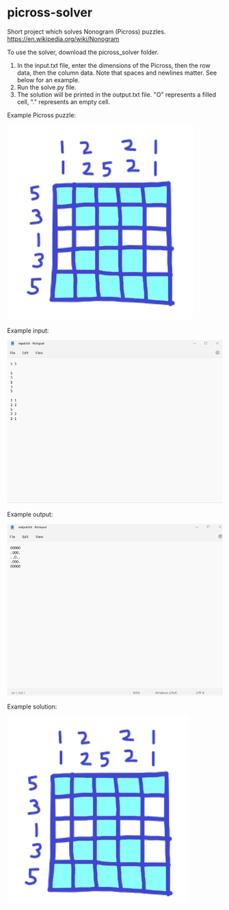 # picross-solver
Short project which solves Nonogram (Picross) puzzles. 
https://en.wikipedia.org/wiki/Nonogram

To use the solver, download the picross_solver folder.

1) In the input.txt file, enter the dimensions of the Picross, then the row data, then the column data. Note that spaces and newlines matter. See below for an example.
2) Run the solve.py file.
3) The solution will be printed in the output.txt file. "O" represents a filled cell, "." represents an empty cell.

Example Picross puzzle:

![alt text](https://github.com/Jannik6928/picross-solver/blob/main/screenshots/example%20picross.png?raw=true)

Example input:

![alt text](https://github.com/Jannik6928/picross-solver/blob/main/screenshots/example%20input.png?raw=true)

Example output:

![alt text](https://github.com/Jannik6928/picross-solver/blob/main/screenshots/example%20output.png?raw=true)

Example solution:

![alt text](https://github.com/Jannik6928/picross-solver/blob/main/screenshots/example%20solution.png?raw=true)
